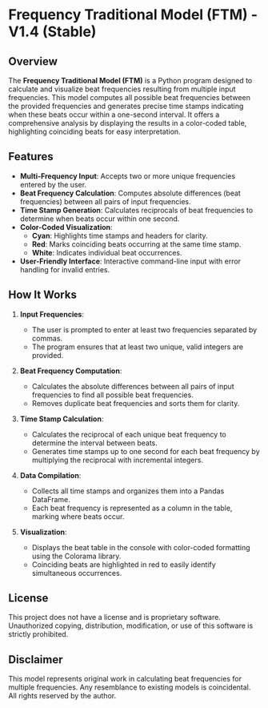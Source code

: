 # Frequency Traditional Model (FTM) - V1.4 (Stable)

## Overview

The **Frequency Traditional Model (FTM)** is a Python program designed to calculate and visualize beat frequencies resulting from multiple input frequencies. This model computes all possible beat frequencies between the provided frequencies and generates precise time stamps indicating when these beats occur within a one-second interval. It offers a comprehensive analysis by displaying the results in a color-coded table, highlighting coinciding beats for easy interpretation.

## Features

- **Multi-Frequency Input**: Accepts two or more unique frequencies entered by the user.
- **Beat Frequency Calculation**: Computes absolute differences (beat frequencies) between all pairs of input frequencies.
- **Time Stamp Generation**: Calculates reciprocals of beat frequencies to determine when beats occur within one second.
- **Color-Coded Visualization**:
  - **Cyan**: Highlights time stamps and headers for clarity.
  - **Red**: Marks coinciding beats occurring at the same time stamp.
  - **White**: Indicates individual beat occurrences.
- **User-Friendly Interface**: Interactive command-line input with error handling for invalid entries.

## How It Works

1. **Input Frequencies**:
   - The user is prompted to enter at least two frequencies separated by commas.
   - The program ensures that at least two unique, valid integers are provided.

2. **Beat Frequency Computation**:
   - Calculates the absolute differences between all pairs of input frequencies to find all possible beat frequencies.
   - Removes duplicate beat frequencies and sorts them for clarity.

3. **Time Stamp Calculation**:
   - Calculates the reciprocal of each unique beat frequency to determine the interval between beats.
   - Generates time stamps up to one second for each beat frequency by multiplying the reciprocal with incremental integers.

4. **Data Compilation**:
   - Collects all time stamps and organizes them into a Pandas DataFrame.
   - Each beat frequency is represented as a column in the table, marking where beats occur.

5. **Visualization**:
   - Displays the beat table in the console with color-coded formatting using the Colorama library.
   - Coinciding beats are highlighted in red to easily identify simultaneous occurrences.

## License

This project does not have a license and is proprietary software. Unauthorized copying, distribution, modification, or use of this software is strictly prohibited.

## Disclaimer

This model represents original work in calculating beat frequencies for multiple frequencies. Any resemblance to existing models is coincidental. All rights reserved by the author.
